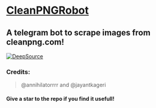 # [CleanPNGRobot](https://telegram.me/cleanpngrobot)

## A telegram bot to scrape images from cleanpng.com!

[![DeepSource](https://deepsource.io/gh/annihilatorrrr/cleanpngbot.svg/?label=active+issues&show_trend=true&token=EtYrRKj-ZB0AjLDxffF7YrOM)](https://deepsource.io/gh/annihilatorrrr/cleanpngbot/?ref=repository-badge)
### Credits:
> @annihilatorrrr and @jayantkageri

#### Give a star to the repo if you find it usefull!
